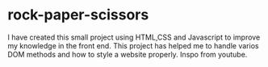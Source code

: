 # rock-paper-scissors
I have created this small project using HTML,CSS and Javascript to improve my knowledge in the front end. This project has helped me to handle varios DOM methods and how to style a website properly. Inspo from youtube. 
